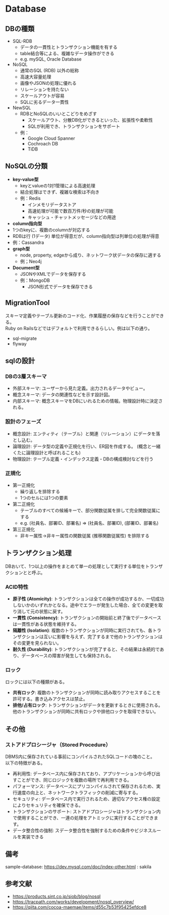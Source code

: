 # Database

## DBの種類

- SQL-RDB
  - データの一貫性とトランザクション機能を有する
  - table結合等による、複雑なデータ操作ができる
  - e.g. mySQL, Oracle Database
- NoSQL
  - 通常のSQL (RDB) 以外の総称
  - 高速大容量処理
  - 画像やJSONの処理に優れる
  - リレーションを持たない
  - スケールアウトが容易
  - SQLに劣るデータ一貫性
- NewSQL
  - RDBとNoSQLのいいとこどりをめざす
    - スケールアウト、分散DB化ができるといった、拡張性や柔軟性
    - SQLが利用でき、トランザクションをサポート
  - 例：
    - Google Cloud Spanner
    - Cochroach DB
    - TiDB

## NoSQLの分類

- **key-value型**
  - keyとvalueの1対1管理による高速処理
  - 結合処理はできず、複雑な検索は不向き
  - 例：Redis
    - インメモリデータストア
    - 高速処理が可能で数百万件/秒の処理が可能
    - キャッシュ・チャットメッセージなどの用途
- **column指向型**
- 1つのkeyに、複数のcolumnが対応する 
- RDBは行 (1データ) 単位が得意だが、column指向型は列単位の処理が得意
- 例：Cassandra
- **graph型**
  - node, property, edgeから成り、ネットワーク状データの保存に適する
  - 例；Neo4j
- **Document型**
  - JSONやXMLでデータを保存する
  - 例：MongoDB
    - JSON形式でデータを保存できる

## MigrationTool
スキーマ定義やテーブル更新のコード化、作業履歴の保存などを行うことができる。  
Ruby on Railsなどではデフォルトで利用できるらしい。例は以下の通り。

- sql-migrate
- flyway

## sqlの設計

### DBの3層スキーマ

- 外部スキーマ: ユーザーから見た定義。出力されるデータやビュー。
- 概念スキーマ: データの関連性などを示す設計図。
- 内部スキーマ: 概念スキーマをDBにいれるための情報。物理設計時に決定される。

### 設計のフェーズ

- 概念設計: エンティティ（テーブル）と関連（リレーション）にデータを落とし込む。
- 論理設計: データ型の定義や正規化を行い、ER図を作成する。 (概念と一緒くたに論理設計と呼ばれることも)
- 物理設計: テーブル定義・インデックス定義・DBの構成検討などを行う

### 正規化

- 第一正規化
  - 繰り返しを排除する
  - 1つのセルには1つの要素
- 第二正規化
  - テーブルのすべての候補キーで、部分関数従属を排して完全関数従属にする
  - e.g. (社員名、部署ID、部署名) => (社員名、部署ID), (部署ID、部署名)
- 第三正規化
  - 非キー属性→非キー属性の関数従属 (推移関数従属性) を排除する

## トランザクション処理

DBおいて、1つ以上の操作をまとめて単一の処理として実行する単位をトランザクションとと呼ぶ。

### ACID特性

- **原子性 (Atomicity)**: トランザクションは全ての操作が成功するか、一切成功しないかのいずれかとなる。途中でエラーが発生した場合、全ての変更を取り消して元の状態に戻す。
- **一貫性 (Consistency)**: トランザクションの開始前と終了後でデータベースは一貫性がある状態を維持する。
- **隔離性 (Isolation)**: 複数のトランザクションが同時に実行されても、各トランザクションは互いに影響を与えず、完了するまで他のトランザクションはその変更を見られない。
- **耐久性 (Durability)**: トランザクションが完了すると、その結果は永続的であり、データベースの障害が発生しても保持される。

### ロック

ロックには以下の種類がある。

- **共有ロック**: 複数のトランザクションが同時に読み取りアクセスすることを許可する。書き込みアクセスは禁止。
- **排他/占有ロック**: トランザクションがデータを更新するときに使用される。他のトランザクションが同時に共有ロックや排他ロックを取得できない。

## その他

### ストアドプロシージャ（Stored Procedure）

DBMS内に保存されている事前にコンパイルされたSQLコードの塊のこと。  
以下の特徴がある。

- 再利用性: データベース内に保存されており、アプリケーションから呼び出すことができ、同じロジックを複数の場所で再利用できる。
- パフォーマンス: データベースにプリコンパイルされて保存されるため、実行速度の向上と、ネットワークトラフィックの削減に寄与する。
- セキュリティ: データベース内で実行されるため、適切なアクセス権の設定によりセキュリティを確保できる。
- トランザクションのサポート: ストアドプロシージャはトランザクション内で使用することができ、一連の処理をアトミックに実行することができます。
- データ整合性の強制: スデータ整合性を強制するための条件やビジネスルールを実装できる

## 備考

sample-database: https://dev.mysql.com/doc/index-other.html : sakila

## 参考文献

- https://products.sint.co.jp/siob/blog/nosql
- https://tracpath.com/works/development/nosql_overview/
- https://qiita.com/cocoa-maemae/items/d55c7b53f95425efdce8

